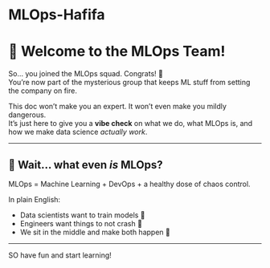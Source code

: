# MLOps-Hafifa
# 👋 Welcome to the MLOps Team!

So... you joined the MLOps squad. Congrats! 🎉  
You’re now part of the mysterious group that keeps ML stuff from setting the company on fire.

This doc won’t make you an expert. It won’t even make you mildly dangerous.  
It’s just here to give you a **vibe check** on what we do, what MLOps is, and how we make data science *actually work*.

---

## 🤔 Wait... what even *is* MLOps?

MLOps = Machine Learning + DevOps + a healthy dose of chaos control.

In plain English:
- Data scientists want to train models 🧠
- Engineers want things to not crash 🔧
- We sit in the middle and make both happen 🤝

---
SO have fun and start learning!
